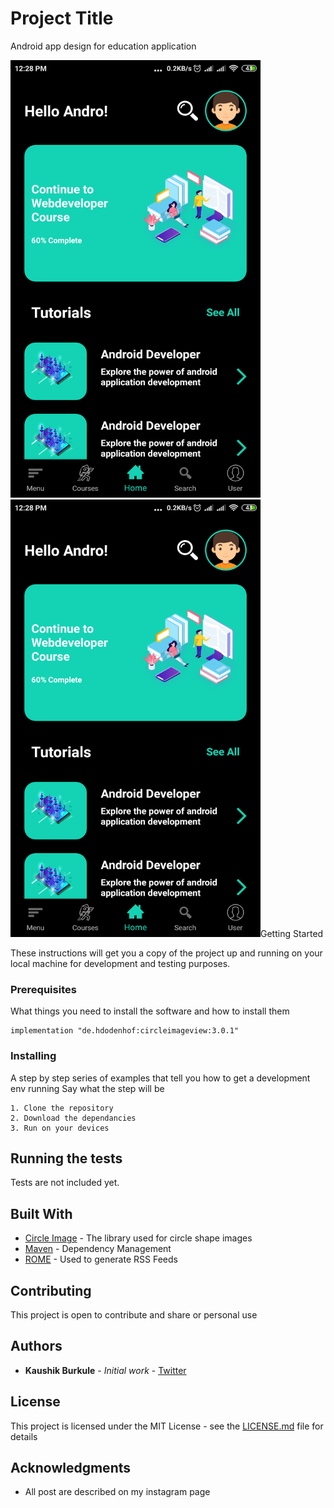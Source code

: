 # Project Title

Android app design for education application

<div align="start">
    <img src="https://github.com/kaushikburkule/EducationAppDesign/blob/master/screenshot/blck-scr.png" width="400px" height="700px></img> 
</div>

<div align="center">
    <img src="https://github.com/kaushikburkule/EducationAppDesign/blob/master/screenshot/blck-scr.png" width="400px" height="700px></img> 
</div>

## Getting Started

These instructions will get you a copy of the project up and running on your local machine for development and testing purposes.

### Prerequisites

What things you need to install the software and how to install them

```
implementation "de.hdodenhof:circleimageview:3.0.1"
```

### Installing

A step by step series of examples that tell you how to get a development env running
Say what the step will be

```
1. Clone the repository
2. Download the dependancies
3. Run on your devices
```

## Running the tests

Tests are not included yet.

## Built With

* [Circle Image](https://github.com/hdodenhof/CircleImageView) - The library used for circle shape images
* [Maven](https://maven.apache.org/) - Dependency Management
* [ROME](https://rometools.github.io/rome/) - Used to generate RSS Feeds

## Contributing

This project is open to contribute and share or personal use 

## Authors

* **Kaushik Burkule** - *Initial work* - [Twitter](https://twitter.com/KaushikBurkule)

## License

This project is licensed under the MIT License - see the [LICENSE.md](LICENSE.md) file for details

## Acknowledgments

* All post are described on my instagram page
